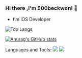 ### Hi there ,I'm 500beckwon! 👋

* I'm iOS Developer

<!--
**Byunghoon-Ann/ByungHoon-Ann** is a ✨ _special_ ✨ repository because its `README.md` (this file) appears on your GitHub profile.

Here are some ideas to get you started:

- 🔭 I’m currently working on ...
- 🌱 I’m currently learning ...
- 👯 I’m looking to collaborate on ...
- 🤔 I’m looking for help with ...
- 💬 Ask me about ...
- 📫 How to reach me: ...
- 😄 Pronouns: ...
- ⚡ Fun fact: ...
-->
![Top Langs](https://github-readme-stats.vercel.app/api/top-langs/?username=500beckwon)

[![Anurag's GitHub stats](https://github-readme-stats.vercel.app/api?username=500beckwon&count_private=true&show_icons=true&theme=gruvbox)](https://github.com/anuraghazra/github-readme-stats)

Languages and Tools:
<img src="https://img.shields.io/badge/Swift-FA7343?style=for-the-badge&logo=Swift&logoColor=white">
<img src="https://img.shields.io/badge/iOS-000000">


